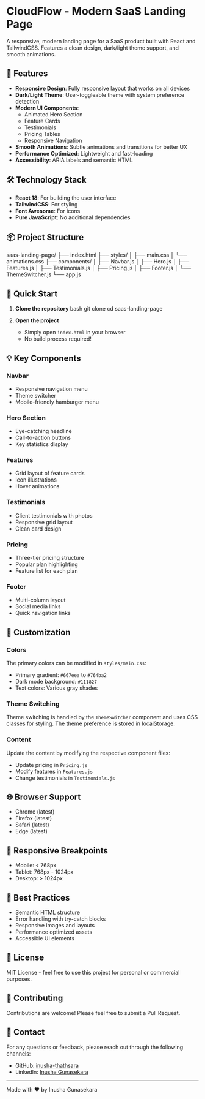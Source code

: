 # CloudFlow - Modern SaaS Landing Page

A responsive, modern landing page for a SaaS product built with React and TailwindCSS. Features a clean design, dark/light theme support, and smooth animations.


## 🌟 Features

- **Responsive Design**: Fully responsive layout that works on all devices
- **Dark/Light Theme**: User-toggleable theme with system preference detection
- **Modern UI Components**:
  - Animated Hero Section
  - Feature Cards
  - Testimonials
  - Pricing Tables
  - Responsive Navigation
- **Smooth Animations**: Subtle animations and transitions for better UX
- **Performance Optimized**: Lightweight and fast-loading
- **Accessibility**: ARIA labels and semantic HTML

## 🛠️ Technology Stack

- **React 18**: For building the user interface
- **TailwindCSS**: For styling
- **Font Awesome**: For icons
- **Pure JavaScript**: No additional dependencies

## 📦 Project Structure


saas-landing-page/
├── index.html
├── styles/
│   ├── main.css
│   └── animations.css
├── components/
│   ├── Navbar.js
│   ├── Hero.js
│   ├── Features.js
│   ├── Testimonials.js
│   ├── Pricing.js
│   ├── Footer.js
│   └── ThemeSwitcher.js
└── app.js


## 🚀 Quick Start

1. **Clone the repository**
   bash
   git clone <repository-url>
   cd saas-landing-page
   

2. **Open the project**
   - Simply open `index.html` in your browser
   - No build process required!

## 💡 Key Components

### Navbar
- Responsive navigation menu
- Theme switcher
- Mobile-friendly hamburger menu

### Hero Section
- Eye-catching headline
- Call-to-action buttons
- Key statistics display

### Features
- Grid layout of feature cards
- Icon illustrations
- Hover animations

### Testimonials
- Client testimonials with photos
- Responsive grid layout
- Clean card design

### Pricing
- Three-tier pricing structure
- Popular plan highlighting
- Feature list for each plan

### Footer
- Multi-column layout
- Social media links
- Quick navigation links

## 🎨 Customization

### Colors
The primary colors can be modified in `styles/main.css`:
- Primary gradient: `#667eea` to `#764ba2`
- Dark mode background: `#111827`
- Text colors: Various gray shades

### Theme Switching
Theme switching is handled by the `ThemeSwitcher` component and uses CSS classes for styling. The theme preference is stored in localStorage.

### Content
Update the content by modifying the respective component files:
- Update pricing in `Pricing.js`
- Modify features in `Features.js`
- Change testimonials in `Testimonials.js`

## 🌐 Browser Support

- Chrome (latest)
- Firefox (latest)
- Safari (latest)
- Edge (latest)

## 📱 Responsive Breakpoints

- Mobile: < 768px
- Tablet: 768px - 1024px
- Desktop: > 1024px

## 🔑 Best Practices

- Semantic HTML structure
- Error handling with try-catch blocks
- Responsive images and layouts
- Performance optimized assets
- Accessible UI elements

## 📄 License

MIT License - feel free to use this project for personal or commercial purposes.

## 👥 Contributing

Contributions are welcome! Please feel free to submit a Pull Request.

## 📧 Contact

For any questions or feedback, please reach out through the following channels:
- GitHub: [inusha-thathsara](https://github.com/inusha-thathsara)
- LinkedIn: [Inusha Gunasekara](https://www.linkedin.com/in/inusha-gunasekara-9996632a5)

---

Made with ❤️ by Inusha Gunasekara
